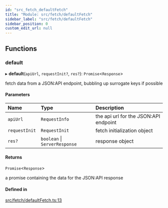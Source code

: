 ```yaml
---
id: "src_fetch_defaultFetch"
title: "Module: src/fetch/defaultFetch"
sidebar_label: "src/fetch/defaultFetch"
sidebar_position: 0
custom_edit_url: null
---
```


## Functions

### default

▸ **default**(`apiUrl`, `requestInit?`, `res?`): `Promise`<`Response`\>

fetch data from a JSON:API endpoint, bubbling up surrogate keys if possible

#### Parameters

| Name          | Type                          | Description                           |
| :------------ | :---------------------------- | :------------------------------------ |
| `apiUrl`      | `RequestInfo`                 | the api url for the JSON:API endpoint |
| `requestInit` | `RequestInit`                 | fetch initialization object           |
| `res?`        | `boolean` \| `ServerResponse` | response object                       |

#### Returns

`Promise`<`Response`\>

a promise containing the data for the JSON:API response

#### Defined in

[src/fetch/defaultFetch.ts:13](https://github.com/pantheon-systems/decoupled-kit-js/blob/fa1ceead/packages/drupal-kit/src/fetch/defaultFetch.ts#L13)
